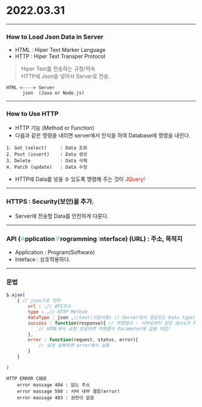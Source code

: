 # 2022.03.31
---
### How to Load Json Data in Server
- HTML : Hiper Text Marker Language
- HTTP : Hiper Text Transper Protocol
> Hiper Text를 전송하는 규정/약속   
> HTTP에 Json을 넣어서 Server로 전송.
```
HTML <----> Server
      json  (Java or Node.js)
```
---
### How to Use HTTP
- HTTP 기능 (Method or Function)
- 다음과 같은 명령을 내리면 server에서 인식을 하여 Database에 명령을 내린다.
```
1. Get (select)     : Data 조회
2. Post (insert)    : Data 생성
3. Delete           : Data 삭제
4. Patch (update)   : Data 수정
```
- HTTP에 Data를 넣을 수 있도록 명령해 주는 것이 <span style="color:red">JQuery!</span>
---
### HTTPS : Security(보안)을 추가.
- Server에 전송할 Data를 안전하게 다룬다.
---
### API (<span style="color:skyblue">A</span>pplication <span style="color:skyblue">P</span>rogramming <span style="color:skyblue">I</span>nterface) (URL) : 주소, 목적지
- Application : Program(Software)
- Inteface : 상호작용하다.
---
### 문법
```js
$.ajax(
    { // json으로 정의
        url : ,// API주소
        type : ,// HTTP Method
        dataType : json ,//text(가끔사용) // Server에서 응답오는 Data type(return type)
        success : function(response){ // 익명함수 : 서버로부터 받은 data가 function에 들어감.
            // HTML에서 요청 성공하면 익병함수 Parameter에 값을 대입!
        },
        error : function(request, status, error){
            // 요청 실패하면 error에서 실행
        }
    }

)
```
```
HTTP ERROR CODE
    error massage 404 : 없는 주소
    error massage 500 : 서버 내부 결함(error)
    error massage 403 : 권한이 없음
```